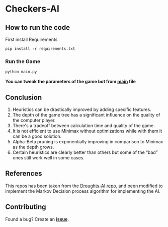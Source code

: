 # Checkers-AI


## How to run the code

First install Requirements

```
pip install -r requirements.txt
```

### Run the Game

```bash
python main.py
```

**You can tweak the parameters of the game bot from [main](main.py) file**

## Conclusion

1. Heuristics can be drastically improved by adding specific features.
2. The depth of the game tree has a significant influence on the quality of the computer player.
3. There's a tradeoff between calculation time and quality of the game.
4. It is not efficient to use Minimax without optimizations while with them it can be a good solution.
5. Alpha-Beta pruning is exponentially improving in comparison to Minimax as the depth grows.
6. Certain heuristics are clearly better than others but some of the “bad” ones still work well in some cases.

## References

This repos has been taken from the [Droughts-AI repo](https://github.com/Hsankesara/Draughts-AI), and been modified to implement the Markov Decision process algorithm for implementing the AI.

## Contributing

Found a bug? Create an **[issue](https://github.com/Hsankesara/Draughts-AI/issues/new)**.
